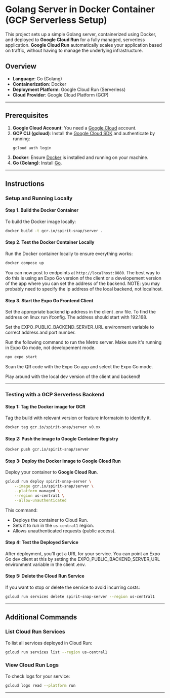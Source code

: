 # Golang Server in Docker Container (GCP Serverless Setup)

This project sets up a simple Golang server, containerized using Docker, and deployed to **Google Cloud Run** for a fully managed, serverless application. **Google Cloud Run** automatically scales your application based on traffic, without having to manage the underlying infrastructure.

## Overview
- **Language**: Go (Golang)
- **Containerization**: Docker
- **Deployment Platform**: Google Cloud Run (Serverless)
- **Cloud Provider**: Google Cloud Platform (GCP)

---

## Prerequisites

1. **Google Cloud Account**: You need a [Google Cloud](https://cloud.google.com/) account.
2. **GCP CLI (gcloud)**: Install the [Google Cloud SDK](https://cloud.google.com/sdk/docs/install) and authenticate by running:
    ```bash
    gcloud auth login
    ```
3. **Docker**: Ensure [Docker](https://www.docker.com/) is installed and running on your machine.
4. **Go (Golang)**: Install [Go](https://golang.org/doc/install).

---

## Instructions

### Setup and Running Locally

#### Step 1. **Build the Docker Container**

To build the Docker image locally:

```bash
docker build -t gcr.io/spirit-snap/server .
```

#### Step 2. **Test the Docker Container Locally**

Run the Docker container locally to ensure everything works:

```bash
docker compose up
```

You can now post to endpoints at `http://localhost:8080`. The best way to do
this is using an Expo Go version of the client or a developement version of the
app where you can set the address of the backend. NOTE: you may probably need
to specify the ip address of the local backend, not localhost.

#### Step 3. **Start the Expo Go Frontend Client**

Set the appropriate backend ip address in the client .env file. To find the
address on linux run ifconfig. The address should start with 192.168.

Set the EXPO_PUBLIC_BACKEND_SERVER_URL environment variable to correct address
and port number.

Run the following command to run the Metro server. Make sure it's running
in Expo Go mode, not developement mode.

```bash
npx expo start
```

Scan the QR code with the Expo Go app and select the Expo Go mode.

Play around with the local dev version of the client and backend!

---

### Testing with a GCP Serverless Backend

#### Step 1: Tag the Docker image for GCR

Tag the build with relevant version or feature informatoin to identify it.

```bash
docker tag gcr.io/spirit-snap/server v0.xx
```

#### Step 2: Push the image to Google Container Registry

```bash
docker push gcr.io/spirit-snap/server
```

#### Step 3: **Deploy the Docker Image to Google Cloud Run**

Deploy your container to **Google Cloud Run**.

```bash
gcloud run deploy spirit-snap-server \
    --image gcr.io/spirit-snap/server \
    --platform managed \
    --region us-central1 \
    --allow-unauthenticated
```

This command:
- Deploys the container to Cloud Run.
- Sets it to run in the `us-central1` region.
- Allows unauthenticated requests (public access).

#### Step 4: **Test the Deployed Service**

After deployment, you’ll get a URL for your service. You can point an Expo Go
dev client at this by setting the EXPO_PUBLIC_BACKEND_SERVER_URL environment
variable in the client .env.

#### Step 5: **Delete the Cloud Run Service**

If you want to stop or delete the service to avoid incurring costs:

```bash
gcloud run services delete spirit-snap-server --region us-central1
```

---

## Additional Commands

### List Cloud Run Services
To list all services deployed in Cloud Run:

```bash
gcloud run services list --region us-central1
```

### View Cloud Run Logs
To check logs for your service:

```bash
gcloud logs read --platform run
```

---
